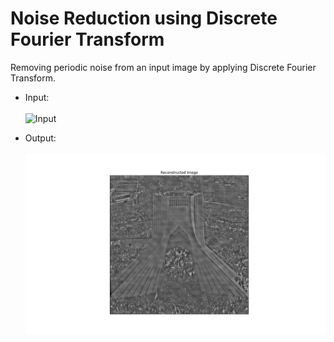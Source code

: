 # Noise Reduction using Discrete Fourier Transform

Removing periodic noise from an input image by applying Discrete Fourier Transform.

  - Input:<br><br>
![Input](/noise_reduction_2/img/striping.bmp)

  - Output:<br><br>
![Output](/noise_reduction_2/img/striping_dft.png)
